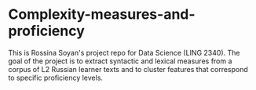 # Complexity-measures-and-proficiency
This is Rossina Soyan's project repo for Data Science (LING 2340). The goal of the project is to extract syntactic and lexical measures from a corpus of L2 Russian learner texts and to cluster features that correspond to specific proficiency levels.
